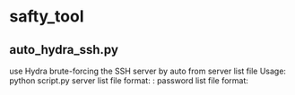 # safty_tool
## auto_hydra_ssh.py
use Hydra brute-forcing the SSH server by auto from server list file
Usage: python script.py  <server list file>  <password list file>
server list file format: <server addr>:<port>
password list file format: <password>
